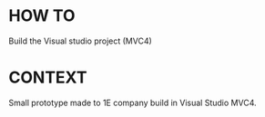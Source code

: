 # HOW TO

Build the Visual studio project (MVC4)


# CONTEXT

Small prototype made to 1E company build in Visual Studio MVC4.